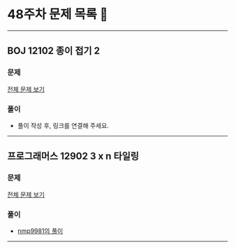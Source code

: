 # 48주차 문제 목록 📝
___
## BOJ 12102 종이 접기 2
### 문제
[전체 문제 보기](https://www.acmicpc.net/problem/12102)

### 풀이
- 풀이 작성 후, 링크를 연결해 주세요.
___

## 프로그래머스 12902 3 x n 타일링
### 문제
[전체 문제 보기](https://school.programmers.co.kr/learn/courses/30/lessons/12902)

### 풀이
- [nmp9981의 풀이](https://blog.naver.com/tybnasgo/222650596031)
___
